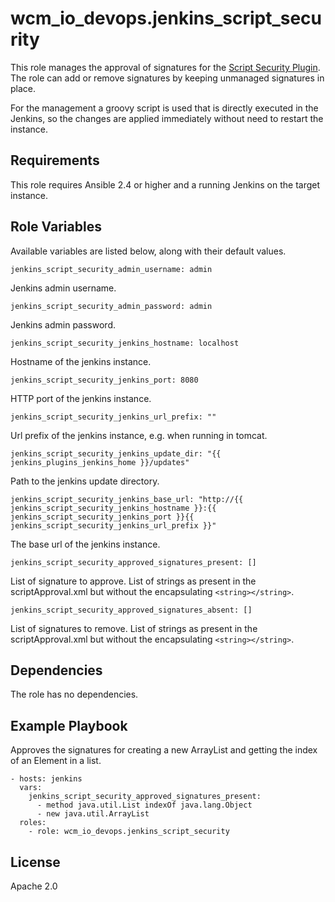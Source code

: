 # wcm_io_devops.jenkins_script_security

This role manages the approval of signatures for the
[Script Security Plugin](https://wiki.jenkins.io/display/JENKINS/Script+Security+Plugin).
The role can add or remove signatures by keeping unmanaged signatures in place.

For the management a groovy script is used that is directly executed in
the Jenkins, so the changes are applied immediately without need to
restart the instance.

## Requirements

This role requires Ansible 2.4 or higher and a running Jenkins on the
target instance.

## Role Variables

Available variables are listed below, along with their default values.

    jenkins_script_security_admin_username: admin

Jenkins admin username.

    jenkins_script_security_admin_password: admin

Jenkins admin password.

    jenkins_script_security_jenkins_hostname: localhost

Hostname of the jenkins instance.

    jenkins_script_security_jenkins_port: 8080

HTTP port of the jenkins instance.

    jenkins_script_security_jenkins_url_prefix: ""

Url prefix of the jenkins instance, e.g. when running in tomcat.

    jenkins_script_security_jenkins_update_dir: "{{ jenkins_plugins_jenkins_home }}/updates"

Path to the jenkins update directory.

    jenkins_script_security_jenkins_base_url: "http://{{ jenkins_script_security_jenkins_hostname }}:{{ jenkins_script_security_jenkins_port }}{{ jenkins_script_security_jenkins_url_prefix }}"

The base url of the jenkins instance.

    jenkins_script_security_approved_signatures_present: []

List of signature to approve. List of strings as present in the
scriptApproval.xml but without the encapsulating `<string></string>`.

    jenkins_script_security_approved_signatures_absent: []

List of signatures to remove. List of strings as present in the
scriptApproval.xml but without the encapsulating `<string></string>`.

## Dependencies

The role has no dependencies.

## Example Playbook

Approves the signatures for creating a new ArrayList and getting the
index of an Element in a list.

	- hosts: jenkins
	  vars:
	    jenkins_script_security_approved_signatures_present:
          - method java.util.List indexOf java.lang.Object
          - new java.util.ArrayList
	  roles:
	    - role: wcm_io_devops.jenkins_script_security

## License

Apache 2.0